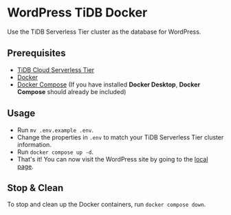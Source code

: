# WordPress TiDB Docker

Use the TiDB Serverless Tier cluster as the database for WordPress.

## Prerequisites

- [TiDB Cloud Serverless Tier](https://tidbcloud.com/)
- [Docker](https://www.docker.com/)
- [Docker Compose](https://docs.docker.com/compose/) (If you have installed **Docker Desktop**, **Docker Compose** should already be included)

## Usage

- Run `mv .env.example .env`.
- Change the properties in `.env` to match your TiDB Serverless Tier cluster information.
- Run `docker compose up -d`.
- That's it! You can now visit the WordPress site by going to the [local page](http://localhost:8080).

## Stop & Clean

To stop and clean up the Docker containers, run `docker compose down`.
